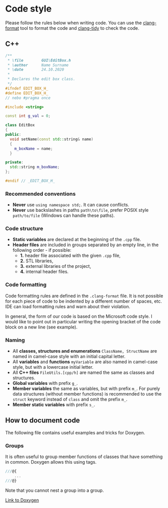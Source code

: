 # Code style
Please follow the rules below when writing code.
You can use the [clang-format](https://clang.llvm.org/docs/ClangFormat.html) tool to format the code
and [clang-tidy](https://clang.llvm.org/extra/clang-tidy/) to check the code.

## C++
````cpp
/**                                                             
 * \file        GUI\EditBox.h       
 * \author      Name Surname
 * \date        24.10.2020
 *                                                               
 * Declares the edit box class.                                   
 */                                                             
#ifndef EDIT_BOX_H_
#define EDIT_BOX_H_
// nebo #pragma once

#include <string>

const int g_val = 0;

class EditBox
{
public:
  void setName(const std::string& name)
  {
    m_boxName = name;
  }

private:
  std::string m_boxName;
};

#endif // _EDIT_BOX_H_
```` 

### Recommended conventions
- **Never** use `using namespace std;`. It can cause conflicts.
- **Never** use backslashes in paths `path\to\file`, prefer POSIX style `path/to/file` (Windows can handle these paths).

### Code structure
- **Static variables** are declared at the beginning of the `.cpp` file.
- **Header files** are included in groups separated by an empty line,
  in the following order - if possible:
    - **1.** header file associated with the given `.cpp` file,
    - **2.** STL libraries,
    - **3.** external libraries of the project,
    - **4.** internal header files.

### Code formatting
Code formatting rules are defined in the `.clang-format` file. It is not possible for each piece of code
to be indented by a different number of spaces, etc. IDE can load formatting rules and warn about their
violation.

In general, the form of our code is based on the Microsoft code style. I would like to point out in particular
writing the opening bracket of the code block on a new line (see example).

### Naming
- All **classes, structures and enumerations** `ClassName, StructName` are named in camel-case style with an initial capital letter.
- All **variables** and **functions** `myVariable` are also named in camel-case style, but with a lowercase initial letter.
- All **C++ files** `FileUtils.[cpp/h]` are named the same as classes and structures.
- **Global variables** with prefix `g_`.
- **Member variables** the same as variables, but with prefix `m_`. For purely data structures (without member functions)
  is recommended to use the `struct` keyword instead of `class` and omit the prefix `m_`.
- **Member static variables** with prefix `s_`.

## How to document code
The following file contains useful examples and tricks for Doxygen.

### Groups
It is often useful to group member functions of classes that have something in common.
Doxygen allows this using tags.
```cpp
///@{
    ...
///@}
```
Note that you cannot nest a group into a group.

[Link to Doxygen](https://www.doxygen.nl/manual/grouping.html#memgroup)
